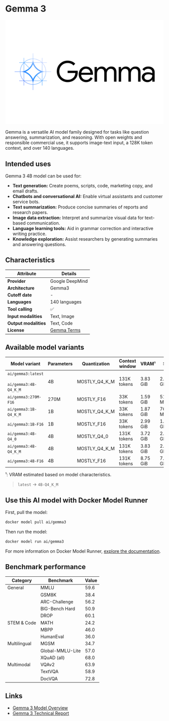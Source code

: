 # Gemma 3

![logo](https://github.com/docker/model-cards/raw/refs/heads/main/logos/gemma-280x184-overview@2x.svg)

Gemma is a versatile AI model family designed for tasks like question answering, summarization, and reasoning. With open weights and responsible commercial use, it supports image-text input, a 128K token context, and over 140 languages.

## Intended uses

Gemma 3 4B model can be used for:

- **Text generation:** Create poems, scripts, code, marketing copy, and email drafts.
- **Chatbots and conversational AI:** Enable virtual assistants and customer service bots.
- **Text summarization:** Produce concise summaries of reports and research papers.
- **Image data extraction:** Interpret and summarize visual data for text-based communication.
- **Language learning tools:** Aid in grammar correction and interactive writing practice.
- **Knowledge exploration:** Assist researchers by generating summaries and answering questions.

## Characteristics

| Attribute             | Details         |
|---------------------- |---------------- |
| **Provider**          | Google DeepMind |
| **Architecture**      | Gemma3          |
| **Cutoff date**       | -               |
| **Languages**         | 140 languages   |
| **Tool calling**      | ✅              |
| **Input modalities**  | Text, Image     |
| **Output modalities** | Text, Code      |
| **License**           | [Gemma Terms](https://ai.google.dev/gemma/terms) |

## Available model variants

| Model variant | Parameters | Quantization | Context window | VRAM¹ | Size |
|---------------|------------|--------------|----------------|------|-------|
| `ai/gemma3:latest`<br><br>`ai/gemma3:4B-Q4_K_M` | 4B | MOSTLY_Q4_K_M | 131K tokens | 3.83 GiB | 2.31 GB |
| `ai/gemma3:270M-F16` | 270M | MOSTLY_F16 | 33K tokens | 1.59 GiB | 511.46 MB |
| `ai/gemma3:1B-Q4_K_M` | 1B | MOSTLY_Q4_K_M | 33K tokens | 1.87 GiB | 762.49 MB |
| `ai/gemma3:1B-F16` | 1B | MOSTLY_F16 | 33K tokens | 2.99 GiB | 1.86 GB |
| `ai/gemma3:4B-Q4_0` | 4B | MOSTLY_Q4_0 | 131K tokens | 3.72 GiB | 2.19 GB |
| `ai/gemma3:4B-Q4_K_M` | 4B | MOSTLY_Q4_K_M | 131K tokens | 3.83 GiB | 2.31 GB |
| `ai/gemma3:4B-F16` | 4B | MOSTLY_F16 | 131K tokens | 8.75 GiB | 7.23 GB |

¹: VRAM estimated based on model characteristics.

> `latest` → `4B-Q4_K_M`

## Use this AI model with Docker Model Runner

First, pull the model:

```bash
docker model pull ai/gemma3
```

Then run the model:

```bash
docker model run ai/gemma3
```

For more information on Docker Model Runner, [explore the documentation](https://docs.docker.com/desktop/features/model-runner/).

## Benchmark performance

| Category       | Benchmark          | Value  |
|---------------|--------------------|--------|
| General       | MMLU               | 59.6   |
|               | GSM8K              | 38.4   |
|               | ARC-Challenge      | 56.2   |
|               | BIG-Bench Hard     | 50.9   |
|               | DROP               | 60.1   |
| STEM & Code   | MATH               | 24.2   |
|               | MBPP               | 46.0   |
|               | HumanEval          | 36.0   |
| Multilingual  | MGSM               | 34.7   |
|               | Global-MMLU-Lite   | 57.0   |
|               | XQuAD (all)        | 68.0   |
| Multimodal    | VQAv2              | 63.9   |
|               | TextVQA            | 58.9   |
|               | DocVQA             | 72.8   |

## Links
- [Gemma 3 Model Overview](https://ai.google.dev/gemma/docs/core)
- [Gemma 3 Technical Report](https://storage.googleapis.com/deepmind-media/gemma/Gemma3Report.pdf)

